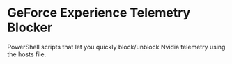 # GeForce Experience Telemetry Blocker
 PowerShell scripts that let you quickly block/unblock Nvidia telemetry using the hosts file.

